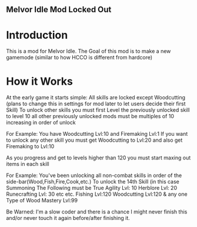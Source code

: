 ## Melvor Idle Mod Locked Out
# Introduction
This is a mod for Melvor Idle. The Goal of this mod is to make a new gamemode (similar to how HCCO is different from hardcore)

# How it Works

At the early game it starts simple:
All skills are locked except Woodcutting (plans to change this in settings for mod later to let users decide their first Skill)
To unlock other skills you must first Level the previously unlocked skill to level 10
all other previously unlocked mods must be multiples of 10 increasing in order of unlock

For Example:
You have Woodcutting Lvl:10
and Firemaking Lvl:1
If you want to unlock any other skill
you must get Woodcutting to Lvl:20
and also get Firemaking to Lvl:10

As you progress and get to levels higher than 120 you must start maxing out items in each skill

For Example:
You've been unlocking all non-combat skills in order of the side-bar(Wood,Fish,Fire,Cook,etc.)
To unlock the 14th Skill (in this case Summoning
The Following must be True
Agility Lvl: 10
Herblore Lvl: 20
Runecrafting Lvl: 30
etc etc.
Fishing Lvl:120
Woodcutting Lvl:120 & any one Type of Wood Mastery Lvl:99

Be Warned:
I'm a slow coder and there is a chance I might never finish this and/or never touch it again before/after finishing it.
